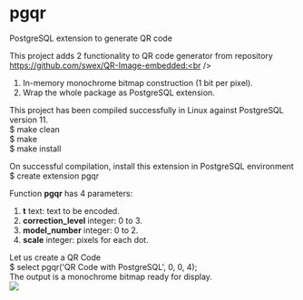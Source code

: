 # pgqr
PostgreSQL extension to generate QR code

This project adds 2 functionality to QR code generator from repository https://github.com/swex/QR-Image-embedded:<br />
1. In-memory monochrome bitmap construction (1 bit per pixel).<br />
2. Wrap the whole package as PostgreSQL extension.<br />

This project has been compiled successfully in Linux against PostgreSQL version 11.<br />
$ make clean<br />
$ make<br />
$ make install<br />

On successful compilation, install this extension in PostgreSQL environment<br />
$ create extension pgqr<br />

Function <b>pgqr</b> has 4 parameters:<br />
1. <b>t</b> text: text to be encoded.<br />
2. <b>correction_level</b> integer: 0 to 3.<br />
3. <b>model_number</b> integer: 0 to 2.<br />
4. <b>scale</b> integer: pixels for each dot.<br />

Let us create a QR Code<br />
$ select pgqr('QR Code with PostgreSQL', 0, 0, 4);<br />
The output is a monochrome bitmap ready for display.<br />
<img src="https://abdulyadi.files.wordpress.com/2019/01/image-1.png?w=545">